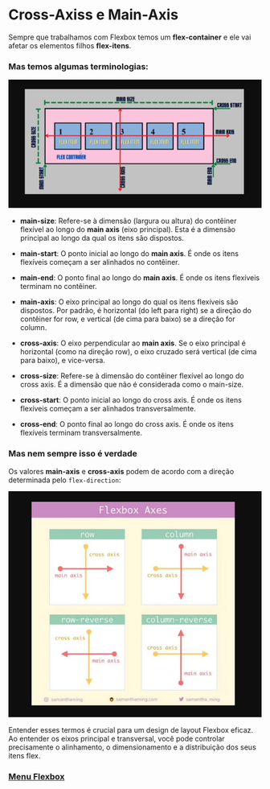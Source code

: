 # Cross-Axiss e Main-Axis

Sempre que trabalhamos com Flexbox temos um **flex-container** e ele vai afetar os elementos filhos **flex-itens**.

### Mas temos algumas terminologias:

<img src="img/flexbox-03.png">

- **main-size**: Refere-se à dimensão (largura ou altura) do contêiner flexível ao longo do **main axis** (eixo principal). Esta é a dimensão principal ao longo da qual os itens são dispostos.

- **main-start**: O ponto inicial ao longo do **main axis**. É onde os itens flexíveis começam a ser alinhados no contêiner.

- **main-end**: O ponto final ao longo do **main axis**. É onde os itens flexíveis terminam no contêiner.

- **main-axis**: O eixo principal ao longo do qual os itens flexíveis são dispostos. Por padrão, é horizontal (do left para right) se a direção do contêiner for row, e vertical (de cima para baixo) se a direção for column.

- **cross-axis**: O eixo perpendicular ao **main axis**. Se o eixo principal é horizontal (como na direção row), o eixo cruzado será vertical (de cima para baixo), e vice-versa.

- **cross-size**: Refere-se à dimensão do contêiner flexível ao longo do cross axis. É a dimensão que não é considerada como o main-size.

- **cross-start**: O ponto inicial ao longo do cross axis. É onde os itens flexíveis começam a ser alinhados transversalmente.

- **cross-end**: O ponto final ao longo do cross axis. É onde os itens flexíveis terminam transversalmente.

### Mas nem sempre isso é verdade

Os valores **main-axis** e **cross-axis** podem de acordo com a direção determinada pelo `flex-direction`:

<img src="img/flexbox-04.png">

Entender esses termos é crucial para um design de layout Flexbox eficaz. Ao entender os eixos principal e transversal, você pode controlar precisamente o alinhamento, o dimensionamento e a distribuição dos seus itens flex.

### [Menu Flexbox](menu-flexbox.md)